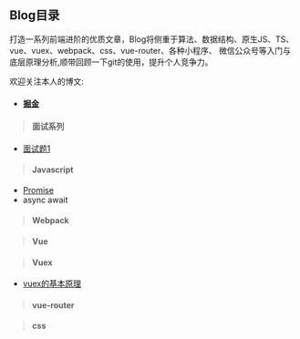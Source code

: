 ## Blog目录



打造一系列前端进阶的优质文章，Blog将侧重于算法、数据结构、原生JS、TS、
vue、vuex、webpack、css、vue-router、各种小程序、
微信公众号等入门与底层原理分析,顺带回顾一下git的使用，提升个人竞争力。


欢迎关注本人的博文:

- #### [掘金](https://juejin.im/user/578c8d6f8ac24700609c6b49/posts)

> #### 面试系列
  - [面试题1](https://github.com/nieyulin112/Blog/blob/master/interviews/index.md)

> #### Javascript
  - [Promise](https://github.com/nieyulin112/Blog/blob/master/JS/promise.md)
  - async await
> #### Webpack

> #### Vue

> #### Vuex
  - [vuex的基本原理](https://github.com/nieyulin112/Blog/blob/master/JS/vuex.md)
> #### vue-router

> #### css

